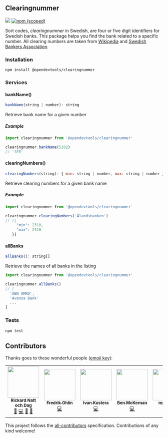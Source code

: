 ## Clearingnummer

[![](https://github.com/opendevtools/clearingnummer/workflows/Release/badge.svg)](https://github.com/opendevtools/clearingnummer/actions?workflow=Release)
[![npm (scoped)](https://img.shields.io/npm/v/@opendevtools/clearingnummer)](https://npm.im/@opendevtools/clearingnummer)

Sort codes, _clearingnummer_ in Swedish, are four or five digit identifiers for Swedish banks. This package helps you find the bank related to a specific number. All clearing numbers are taken from [Wikipedia](http://www.wikiwand.com/sv/Lista_%C3%B6ver_clearingnummer_till_svenska_banker) and [Swedish Bankers Association](http://www.swedishbankers.se/media/3535/1710_clearingnummer-institut.pdf).

### Installation

```
npm install @opendevtools/clearingnummer
```

### Services

#### bankName()

```js
bankName(string | number): string
```

Retrieve bank name for a given number

##### Example

```js
import clearingnummer from '@opendevtools/clearingnummer'

clearingnummer.bankName(5202)
// 'SEB'
```

#### clearingNumbers()

```js
clearingNumbers(string): { min: string | number, max: string | number }[]
```

Retrieve clearing numbers for a given bank name

##### Example

```js
import clearingnummer from '@opendevtools/clearingnummer'

clearingnummer.clearingNumbers('Ålandsbanken')
// [{
     "min": 2310,
     "max": 2310
   }]
```

#### allBanks

```js
allBanks(): string[]
```

Retrieve the names of all banks in the listing

```js
import clearingnummer from '@opendevtools/clearingnummer'

clearingnummer.allBanks()
// [
  'ABN AMRO',
  'Avanza Bank'
  ...
]
```

### Tests

```
npm test
```

## Contributors

Thanks goes to these wonderful people ([emoji key](https://github.com/kentcdodds/all-contributors#emoji-key)):

<!-- ALL-CONTRIBUTORS-LIST:START - Do not remove or modify this section -->
<!-- prettier-ignore-start -->
<!-- markdownlint-disable -->
<table>
  <tr>
    <td align="center"><a href="http://willcodefor.beer/"><img src="https://avatars1.githubusercontent.com/u/1478102?v=4?s=100" width="100px;" alt=""/><br /><sub><b>Rickard Natt och Dag</b></sub></a><br /><a href="https://github.com/opendevtools/clearingnummer/issues?q=author%3Abeliever" title="Bug reports">🐛</a> <a href="https://github.com/opendevtools/clearingnummer/commits?author=believer" title="Code">💻</a> <a href="https://github.com/opendevtools/clearingnummer/commits?author=believer" title="Documentation">📖</a> <a href="https://github.com/opendevtools/clearingnummer/pulls?q=is%3Apr+reviewed-by%3Abeliever" title="Reviewed Pull Requests">👀</a></td>
    <td align="center"><a href="https://fredrikohlin.com/"><img src="https://avatars3.githubusercontent.com/u/80429?v=4?s=100" width="100px;" alt=""/><br /><sub><b>Fredrik Ohlin</b></sub></a><br /><a href="https://github.com/opendevtools/clearingnummer/commits?author=fohlin" title="Code">💻</a></td>
    <td align="center"><a href="http://www.atomia.com"><img src="https://avatars3.githubusercontent.com/u/1167428?v=4?s=100" width="100px;" alt=""/><br /><sub><b>Ivan Kustera</b></sub></a><br /><a href="https://github.com/opendevtools/clearingnummer/commits?author=ivankustera" title="Code">💻</a></td>
    <td align="center"><a href="https://github.com/ben-mckernan"><img src="https://avatars.githubusercontent.com/u/4847190?v=4?s=100" width="100px;" alt=""/><br /><sub><b>Ben McKernan</b></sub></a><br /><a href="https://github.com/opendevtools/clearingnummer/commits?author=ben-mckernan" title="Code">💻</a></td>
    <td align="center"><a href="https://github.com/mp-horm"><img src="https://avatars.githubusercontent.com/u/85336596?v=4?s=100" width="100px;" alt=""/><br /><sub><b>mp-horm</b></sub></a><br /><a href="https://github.com/opendevtools/clearingnummer/commits?author=mp-horm" title="Code">💻</a></td>
  </tr>
</table>

<!-- markdownlint-restore -->
<!-- prettier-ignore-end -->

<!-- ALL-CONTRIBUTORS-LIST:END -->

This project follows the [all-contributors](https://github.com/kentcdodds/all-contributors) specification. Contributions of any kind welcome!
